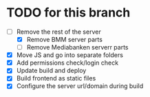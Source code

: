 # TODO for this branch

- [ ] Remove the rest of the server
    - [x] Remove BMM server parts
    - [ ] Remove Mediabanken serverr parts
- [x] Move JS and go into separate folders
- [x] Add permissions check/login check
- [x] Update build and deploy
- [x] Build frontend as static files
- [x] Configure the server url/domain during build
